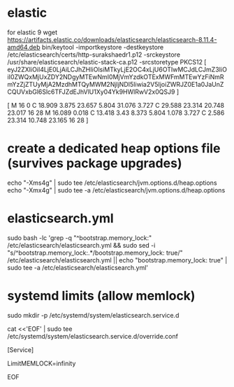 # elastic
for elastic 9
wget https://artifacts.elastic.co/downloads/elasticsearch/elasticsearch-8.11.4-amd64.deb
bin/keytool -importkeystore -destkeystore /etc/elasticsearch/certs/http-surakshaedr1.p12 -srckeystore /usr/share/elasticsearch/elastic-stack-ca.p12 -srcstoretype PKCS12
 [
eyJ2ZXIiOiI4LjE0LjAiLCJhZHIiOlsiMTkyLjE2OC4xLjU6OTIwMCJdLCJmZ3IiOiI0ZWQxMjUxZDY2NDgyMTEwNmI0MjVmYzdkOTExMWFmMTEwYzFiNmRmYzZjZTUyMjA2MzdhMTQyMWM2NjljNDI5Iiwia2V5IjoiZWRJZ0E1a0JaUnZCQUVxbGl6Slc6TFJZdEJhVlU1Xy04Yk9HWlRwV2x0QSJ9
]

[
M 16 0 C 18.909 3.875 23.657 5.804 31.076 3.727 C 29.588 23.314 20.748 23.017 16 28 M 16.089 0.018 C 13.418 3.43 8.373 5.804 1.078 3.727 C 2.586 23.314 10.748 23.165 16 28
]

# create a dedicated heap options file (survives package upgrades)
echo "-Xms4g" | sudo tee /etc/elasticsearch/jvm.options.d/heap.options
echo "-Xmx4g" | sudo tee -a /etc/elasticsearch/jvm.options.d/heap.options

# elasticsearch.yml
sudo bash -lc 'grep -q "^bootstrap.memory_lock:" /etc/elasticsearch/elasticsearch.yml && sudo sed -i "s/^bootstrap.memory_lock:.*/bootstrap.memory_lock: true/" /etc/elasticsearch/elasticsearch.yml || echo "bootstrap.memory_lock: true" | sudo tee -a /etc/elasticsearch/elasticsearch.yml'

# systemd limits (allow memlock)
sudo mkdir -p /etc/systemd/system/elasticsearch.service.d

cat <<'EOF' | sudo tee /etc/systemd/system/elasticsearch.service.d/override.conf

[Service]

LimitMEMLOCK=infinity

EOF       
